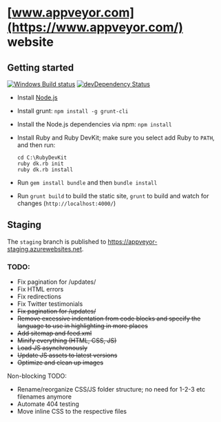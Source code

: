 # [www.appveyor.com](https://www.appveyor.com/) website

## Getting started

[![Windows Build status](https://img.shields.io/appveyor/ci/AppVeyor-Website/website/staging.svg?label=Windows%20build)](https://ci.appveyor.com/project/AppVeyor-Website/website/branch/staging)
[![devDependency Status](https://img.shields.io/david/appveyor/website.svg)](https://david-dm.org/appveyor/website)

* Install [Node.js](https://nodejs.org/download/)
* Install grunt: `npm install -g grunt-cli`
* Install the Node.js dependencies via npm: `npm install`
* Install Ruby and Ruby DevKit; make sure you select add Ruby to `PATH`, and then run:

    ```shell
    cd C:\RubyDevKit
    ruby dk.rb init
    ruby dk.rb install
    ```

* Run `gem install bundle` and then `bundle install`
* Run `grunt build` to build the static site, `grunt` to build and watch for changes (`http://localhost:4000/`)

## Staging

The `staging` branch is published to <https://appveyor-staging.azurewebsites.net>.

### TODO:

* Fix pagination for /updates/
* Fix HTML errors
* Fix redirections
* Fix Twitter testimonials
* ~~Fix pagination for /updates/~~
* ~~Remove excessive indentation from code blocks and specify the language to use in highlighting in more places~~
* ~~Add sitemap and feed.xml~~
* ~~Minify everything (HTML, CSS, JS)~~
* ~~Load JS asynchronously~~
* ~~Update JS assets to latest versions~~
* ~~Optimize and clean up images~~

Non-blocking TODO:

* Rename/reorganize CSS/JS folder structure; no need for 1-2-3 etc filenames anymore
* Automate 404 testing
* Move inline CSS to the respective files
